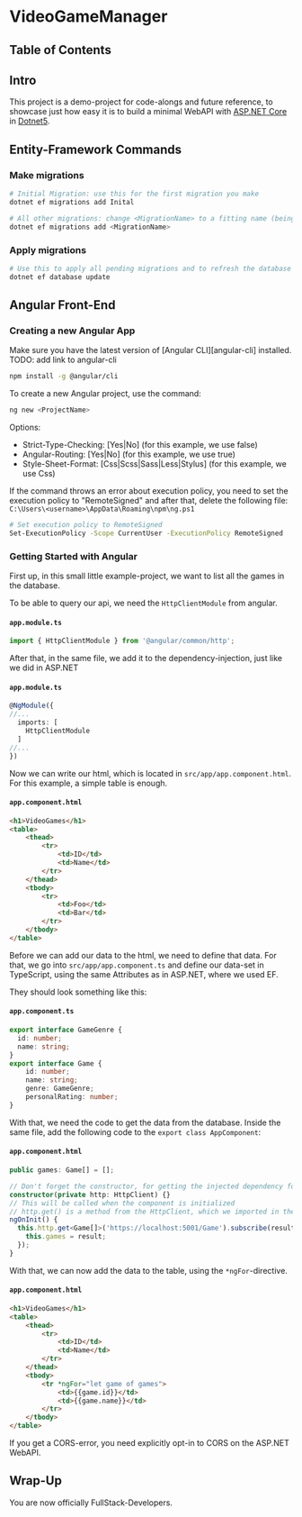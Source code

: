 # VideoGameManager

## Table of Contents

## Intro

This project is a demo-project for code-alongs and future reference, to showcase just how easy it is to build a minimal WebAPI with [ASP.NET Core][asp-webapi] in [Dotnet5][dotnet5].

[asp-webapi]: https://docs.microsoft.com/en-us/aspnet/core/tutorials/first-web-api?view=aspnetcore-5.0&tabs=visual-studio
[dotnet5]: https://docs.microsoft.com/en-us/dotnet/core/whats-new/dotnet-5

## Entity-Framework Commands

### Make migrations

```bash
# Initial Migration: use this for the first migration you make
dotnet ef migrations add Inital
```

```bash
# All other migrations: change <MigrationName> to a fitting name (being verbose helps alot)
dotnet ef migrations add <MigrationName>
```

### Apply migrations

```bash
# Use this to apply all pending migrations and to refresh the database schema
dotnet ef database update
```
## Angular Front-End

### Creating a new Angular App

Make sure you have the latest version of [Angular CLI][angular-cli] installed.
TODO: add link to angular-cli

```bash
npm install -g @angular/cli
```

To create a new Angular project, use the command:

```bash
ng new <ProjectName>
```

Options:
- Strict-Type-Checking: [Yes|No] (for this example, we use false)
- Angular-Routing: [Yes|No] (for this example, we use true)
- Style-Sheet-Format: [Css|Scss|Sass|Less|Stylus] (for this example, we use Css)

If the command throws an error about execution policy, you need to set the execution policy to "RemoteSigned" and after that, delete the following file:
`C:\Users\<username>\AppData\Roaming\npm\ng.ps1`

```bash
# Set execution policy to RemoteSigned
Set-ExecutionPolicy -Scope CurrentUser -ExecutionPolicy RemoteSigned
```

### Getting Started with Angular

First up, in this small little example-project, we want to list all the games in the database.

To be able to query our api, we need the `HttpClientModule` from angular.

#### **`app.module.ts`**
```typescript
import { HttpClientModule } from '@angular/common/http';
```

After that, in the same file, we add it to the dependency-injection, just like we did in ASP.NET

#### **`app.module.ts`**
```typescript
@NgModule({
//...
  imports: [
    HttpClientModule
  ]
//...
})
```

Now we can write our html, which is located in `src/app/app.component.html`.
For this example, a simple table is enough.

#### **`app.component.html`**
```html
<h1>VideoGames</h1>
<table>
    <thead>
        <tr>
            <td>ID</td>
            <td>Name</td>
        </tr>
    </thead>
    <tbody>
        <tr>
            <td>Foo</td>
            <td>Bar</td>
        </tr>
    </tbody>
</table>
```

Before we can add our data to the html, we need to define that data.
For that, we go into `src/app/app.component.ts` and define our data-set in TypeScript, using the same Attributes as in ASP.NET, where we used EF.

They should look something like this:

#### **`app.component.ts`**
```typescript
export interface GameGenre {
  id: number;
  name: string;
}
export interface Game {
    id: number;
    name: string;
    genre: GameGenre;
    personalRating: number;
}
```

With that, we need the code to get the data from the database.
Inside the same file, add the following code to the `export class AppComponent`:

#### **`app.component.html`**
```typescript
public games: Game[] = [];

// Don't forget the constructor, for getting the injected dependency for http-client
constructor(private http: HttpClient) {}
// This will be called when the component is initialized
// http.get() is a method from the HttpClient, which we imported in the `app.module.ts`
ngOnInit() {
  this.http.get<Game[]>('https://localhost:5001/Game').subscribe(result => {
    this.games = result;
  });
}
```

With that, we can now add the data to the table, using the `*ngFor`-directive.

#### **`app.component.html`**
```html
<h1>VideoGames</h1>
<table>
    <thead>
        <tr>
            <td>ID</td>
            <td>Name</td>
        </tr>
    </thead>
    <tbody>
        <tr *ngFor="let game of games">
            <td>{{game.id}}</td>
            <td>{{game.name}}</td>
        </tr>
    </tbody>
</table>
```

If you get a CORS-error, you need explicitly opt-in to CORS on the ASP.NET WebAPI.

## Wrap-Up

You are now officially FullStack-Developers.